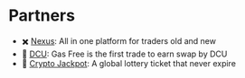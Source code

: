 
# Partners

-  ✖️ [Nexus](nexus.md): All in one platform for traders old and new
- 🔁 [DCU](dcu.md): Gas Free is the first trade to earn swap by DCU
- 💸 [Crypto Jackpot](cryptojackpot.md): A global lottery ticket that never expire